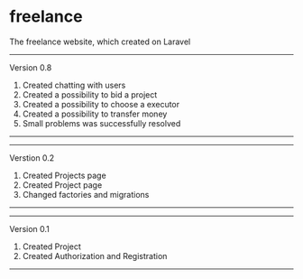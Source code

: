 # freelance
The freelance website, which created on Laravel 

-----------
Version 0.8

1) Created chatting with users
2) Created a possibility to bid a project
3) Created a possibility to choose a executor
4) Created a possibility to transfer money
5) Small problems was successfully resolved

------------
------------
Verstion 0.2

1) Created Projects page
2) Created Project page
3) Changed factories and migrations

-----------

-----------
Version 0.1

1) Created Project
2) Created Authorization and Registration
-----------
